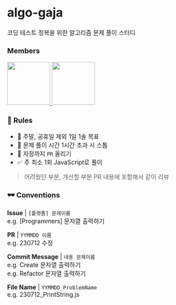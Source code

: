 # algo-gaja
코딩 테스트 정복을 위한 알고리즘 문제 풀이 스터디

### Members
<div>
  <a href="https://github.com/olwooz">
    <img src="https://avatars.githubusercontent.com/u/24418404?v=4" width="100"style="max-width: 100%;">
  </a>
  <a href="https://github.com/kwaksj">
    <img src="https://avatars.githubusercontent.com/u/75911380?v=4" width="100" style="max-width: 100%;">
  </a>
</div>

### 📏 Rules
- 💪 주말, 공휴일 제외 1일 1솔 목표
- 🛑 문제 풀이 시간 1시간 초과 시 스톱
- 📝 자정까지 `PR` 올리기
- ✅ 주 최소 1회 JavaScript로 풀이
> 어려웠던 부분, 개선할 부분 PR 내용에 포함해서 같이 리뷰

### 🕶️ Conventions

**Issue** | `[플랫폼] 문제이름`  
e.g. [Programmers] 문자열 출력하기

**PR** | `YYMMDD 이름`  
e.g. 230712 수정

**Commit Message** | `내용 문제이름`  
e.g. Create 문자열 출력하기  
e.g. Refactor 문자열 출력하기

**File Name** | `YYMMDD_ProblemName`  
e.g. 230712_PrintString.js
